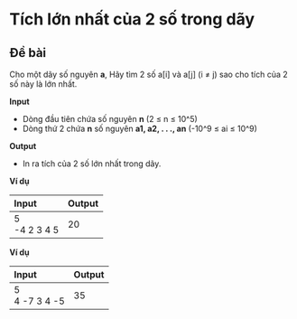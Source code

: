 # Tích lớn nhất của 2 số trong dãy

## Đề bài

Cho một dãy số nguyên **a**, Hãy tìm 2 số a[i] và a[j] (i ≠ j) sao cho tích của 2 số này là lớn nhất.

**Input**

- Dòng đầu tiên chứa số nguyên **n** (2 ≤ n ≤ 10^5)
- Dòng thứ 2 chứa **n** số nguyên **a1, a2, . . ., an** (-10^9 ≤ ai ≤ 10^9)

**Output**

- In ra tích của 2 số lớn nhất trong dãy.

**Ví dụ**

| Input | Output |
|:-------|:--------|
| 5  <br> -4 2 3 4 5 | 20 |

**Ví dụ**

| Input | Output |
|:-------|:--------|
| 5  <br> 4 -7 3 4 -5 | 35 |
